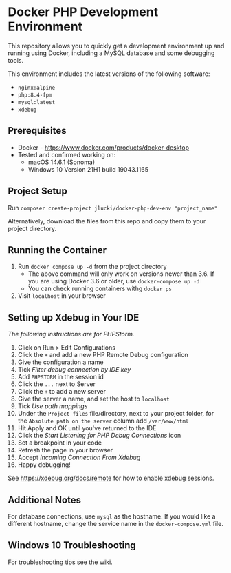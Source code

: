 # Docker PHP Development Environment

This repository allows you to quickly get a development environment up and running using Docker, including a MySQL database and some debugging tools.

This environment includes the latest versions of the following software:

- `nginx:alpine`
- `php:8.4-fpm`
- `mysql:latest`
- `xdebug`

## Prerequisites

- Docker - https://www.docker.com/products/docker-desktop
- Tested and confirmed working on:
  - macOS 14.6.1 (Sonoma)
  - Windows 10 Version 21H1 build 19043.1165

## Project Setup

Run `composer create-project jlucki/docker-php-dev-env "project_name"`

Alternatively, download the files from this repo and copy them to your project directory.

## Running the Container

1. Run `docker compose up -d` from the project directory
   - The above command will only work on versions newer than 3.6. If you are using Docker 3.6 or older, use `docker-compose up -d`
   - You can check running containers withg `docker ps`
2. Visit `localhost` in your browser

## Setting up Xdebug in Your IDE

_The following instructions are for PHPStorm._

1. Click on Run > Edit Configurations
2. Click the `+` and add a new PHP Remote Debug configuration
3. Give the configuration a name
4. Tick _Filter debug connection by IDE key_
5. Add `PHPSTORM` in the session id
6. Click the `...` next to Server
7. Click the `+` to add a new server
8. Give the server a name, and set the host to `localhost`
9. Tick _Use path mappings_
10. Under the `Project files` file/directory, next to your project folder, for the `Absolute path on the server` column add `/var/www/html`
11. Hit Apply and OK until you've returned to the IDE
12. Click the _Start Listening for PHP Debug Connections_ icon
13. Set a breakpoint in your code
14. Refresh the page in your browser
15. Accept _Incoming Connection From Xdebug_
16. Happy debugging!

See https://xdebug.org/docs/remote for how to enable xdebug sessions.

## Additional Notes

For database connections, use `mysql` as the hostname. If you would like a different hostname, change the service name in the `docker-compose.yml` file.

## Windows 10 Troubleshooting

For troubleshooting tips see the [wiki](https://github.com/jlucki/docker-php-dev-env/wiki/Windows-Troubleshooting/).
